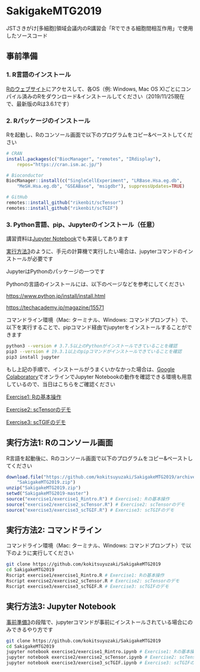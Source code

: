 # SakigakeMTG2019

JSTさきがけ[多細胞]領域会議内のR講習会「Rでできる細胞間相互作用」で使用したソースコード

## 事前準備
### 1. R言語のインストール

[Rのウェブサイト](https://cran.ism.ac.jp)にアクセスして、各OS（例: Windows, Mac OS X)ごとにコンパイル済みのRをダウンロード&インストールしてください（2019/11/25現在で、最新版のRは3.6.1です）


### 2. Rパッケージのインストール

Rを起動し、Rのコンソール画面で以下のプログラムをコピー&ペーストしてください

```R
# CRAN
install.packages(c("BiocManager", "remotes", "IRdisplay"),
    repos="https://cran.ism.ac.jp/")

# Bioconductor
BiocManager::install(c("SingleCellExperiment", "LRBase.Hsa.eg.db",
    "MeSH.Hsa.eg.db", "GSEABase", "msigdbr"), suppressUpdates=TRUE)

# GitHub
remotes::install_github("rikenbit/scTensor")
remotes::install_github("rikenbit/scTGIF")
```

### 3. Python言語、pip、Jupyterのインストール（任意）

講習資料は[Jupyter Notebook](https://jupyter.org)でも実装してあります

[実行方法3](https://github.com/kokitsuyuzaki/SakigakeMTG2019#実行方法3-jupyter-notebook)のように、手元の計算機で実行したい場合は、jupyterコマンドのインストールが必要です

JupyterはPythonのパッケージの一つです

Pythonの言語のインストールには、以下のページなどを参考にしてください

https://www.python.jp/install/install.html

https://techacademy.jp/magazine/15571

コマンドライン環境（Mac: ターミナル、Windows: コマンドプロンプト）で、以下を実行することで、pipコマンド経由でjupyterをインストールすることができます

```bash
python3 --version # 3.7.5以上のPythonがインストールできていることを確認
pip3 --version # 19.3.1以上のpipコマンドがインストールできていることを確認
pip3 install jupyter
```

もし上記の手順で、インストールがうまくいかなかった場合は、[Google Colaboratory](https://colab.research.google.com/notebooks/welcome.ipynb?hl=ja)でオンラインでJupyter Notebookの動作を確認できる環境も用意しているので、当日はこちらをご確認ください

[Exercise1: Rの基本操作](https://colab.research.google.com/github/kokitsuyuzaki/SakigakeMTG2019/blob/master/exercise1/exercise1_Rintro.ipynb)

[Exercise2: scTensorのデモ](https://colab.research.google.com/github/kokitsuyuzaki/SakigakeMTG2019/blob/master/exercise2/exercise2_scTensor.ipynb)

[Exercise3: scTGIFのデモ](https://colab.research.google.com/github/kokitsuyuzaki/SakigakeMTG2019/blob/master/exercise3/exercise3_scTGIF.ipynb)

## 実行方法1: Rのコンソール画面

R言語を起動後に、Rのコンソール画面で以下のプログラムをコピー&ペーストしてください

```R
download.file("https://github.com/kokitsuyuzaki/SakigakeMTG2019/archive/master.zip",
    "SakigakeMTG2019.zip")
unzip("SakigakeMTG2019.zip")
setwd("SakigakeMTG2019-master")
source("exercise1/exercise1_Rintro.R") # Exercise1: Rの基本操作
source("exercise2/exercise2_scTensor.R") # Exercise2: scTensorのデモ
source("exercise3/exercise3_scTGIF.R") # Exercise3: scTGIFのデモ
```


## 実行方法2: コマンドライン

コマンドライン環境（Mac: ターミナル、Windows: コマンドプロンプト）で以下のように実行してください

```bash
git clone https://github.com/kokitsuyuzaki/SakigakeMTG2019
cd SakigakeMTG2019
Rscript exercise1/exercise1_Rintro.R # Exercise1: Rの基本操作
Rscript exercise2/exercise2_scTensor.R # Exercise2: scTensorのデモ
Rscript exercise3/exercise3_scTGIF.R # Exercise3: scTGIFのデモ
```


## 実行方法3: Jupyter Notebook

[事前準備3](https://github.com/kokitsuyuzaki/SakigakeMTG2019#3-python言語pipjupyterのインストール任意)の段階で、jupyterコマンドが事前にインストールされている場合にのみできるやり方です

```bash
git clone https://github.com/kokitsuyuzaki/SakigakeMTG2019
cd SakigakeMTG2019
jupyter notebook exercise1/exercise1_Rintro.ipynb # Exercise1: Rの基本操作
jupyter notebook exercise2/exercise2_scTensor.ipynb # Exercise2: scTensorのデモ
jupyter notebook exercise3/exercise3_scTGIF.ipynb # Exercise3: scTGIFのデモ
```